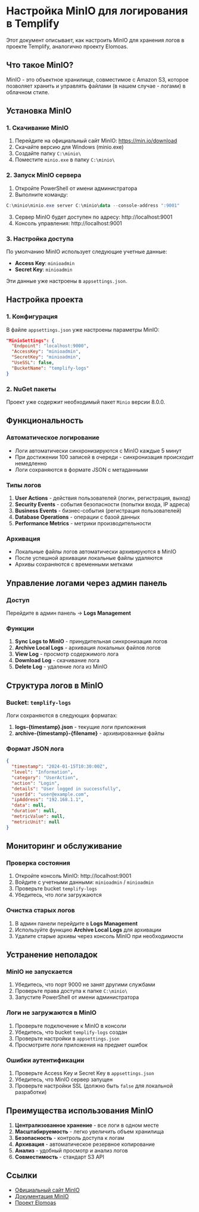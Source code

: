 # Настройка MinIO для логирования в Templify

Этот документ описывает, как настроить MinIO для хранения логов в проекте Templify, аналогично проекту Elomoas.

## Что такое MinIO?

MinIO - это объектное хранилище, совместимое с Amazon S3, которое позволяет хранить и управлять файлами (в нашем случае - логами) в облачном стиле.

## Установка MinIO

### 1. Скачивание MinIO

1. Перейдите на официальный сайт MinIO: https://min.io/download
2. Скачайте версию для Windows (minio.exe)
3. Создайте папку `C:\minio\`
4. Поместите `minio.exe` в папку `C:\minio\`

### 2. Запуск MinIO сервера

1. Откройте PowerShell от имени администратора
2. Выполните команду:
```powershell
C:\minio\minio.exe server C:\minio\data --console-address ":9001"
```

3. Сервер MinIO будет доступен по адресу: http://localhost:9001
4. Консоль управления: http://localhost:9001

### 3. Настройка доступа

По умолчанию MinIO использует следующие учетные данные:
- **Access Key**: `minioadmin`
- **Secret Key**: `minioadmin`

Эти данные уже настроены в `appsettings.json`.

## Настройка проекта

### 1. Конфигурация

В файле `appsettings.json` уже настроены параметры MinIO:

```json
"MinioSettings": {
  "Endpoint": "localhost:9000",
  "AccessKey": "minioadmin",
  "SecretKey": "minioadmin",
  "UseSSL": false,
  "BucketName": "templify-logs"
}
```

### 2. NuGet пакеты

Проект уже содержит необходимый пакет `Minio` версии 8.0.0.

## Функциональность

### Автоматическое логирование

- Логи автоматически синхронизируются с MinIO каждые 5 минут
- При достижении 100 записей в очереди - синхронизация происходит немедленно
- Логи сохраняются в формате JSON с метаданными

### Типы логов

1. **User Actions** - действия пользователей (логин, регистрация, выход)
2. **Security Events** - события безопасности (попытки входа, IP адреса)
3. **Business Events** - бизнес-события (регистрация пользователей)
4. **Database Operations** - операции с базой данных
5. **Performance Metrics** - метрики производительности

### Архивация

- Локальные файлы логов автоматически архивируются в MinIO
- После успешной архивации локальные файлы удаляются
- Архивы сохраняются с временными метками

## Управление логами через админ панель

### Доступ

Перейдите в админ панель → **Logs Management**

### Функции

1. **Sync Logs to MinIO** - принудительная синхронизация логов
2. **Archive Local Logs** - архивация локальных файлов логов
3. **View Log** - просмотр содержимого лога
4. **Download Log** - скачивание лога
5. **Delete Log** - удаление лога из MinIO

## Структура логов в MinIO

### Bucket: `templify-logs`

Логи сохраняются в следующих форматах:

1. **logs-{timestamp}.json** - текущие логи приложения
2. **archive-{timestamp}-{filename}** - архивированные файлы

### Формат JSON лога

```json
{
  "timestamp": "2024-01-15T10:30:00Z",
  "level": "Information",
  "category": "UserAction",
  "action": "Login",
  "details": "User logged in successfully",
  "userId": "user@example.com",
  "ipAddress": "192.168.1.1",
  "data": null,
  "duration": null,
  "metricValue": null,
  "metricUnit": null
}
```

## Мониторинг и обслуживание

### Проверка состояния

1. Откройте консоль MinIO: http://localhost:9001
2. Войдите с учетными данными: `minioadmin` / `minioadmin`
3. Проверьте bucket `templify-logs`
4. Убедитесь, что логи загружаются

### Очистка старых логов

1. В админ панели перейдите в **Logs Management**
2. Используйте функцию **Archive Local Logs** для архивации
3. Удалите старые архивы через консоль MinIO при необходимости

## Устранение неполадок

### MinIO не запускается

1. Убедитесь, что порт 9000 не занят другими службами
2. Проверьте права доступа к папке `C:\minio\`
3. Запустите PowerShell от имени администратора

### Логи не загружаются в MinIO

1. Проверьте подключение к MinIO в консоли
2. Убедитесь, что bucket `templify-logs` создан
3. Проверьте настройки в `appsettings.json`
4. Просмотрите логи приложения на предмет ошибок

### Ошибки аутентификации

1. Проверьте Access Key и Secret Key в `appsettings.json`
2. Убедитесь, что MinIO сервер запущен
3. Проверьте настройки SSL (должно быть `false` для локальной разработки)

## Преимущества использования MinIO

1. **Централизованное хранение** - все логи в одном месте
2. **Масштабируемость** - легко увеличить объем хранилища
3. **Безопасность** - контроль доступа к логам
4. **Архивация** - автоматическое резервное копирование
5. **Анализ** - удобный просмотр и анализ логов
6. **Совместимость** - стандарт S3 API

## Ссылки

- [Официальный сайт MinIO](https://min.io/)
- [Документация MinIO](https://docs.min.io/)
- [Проект Elomoas](https://github.com/NikitinRadmir/Elomoas/tree/dev/)

